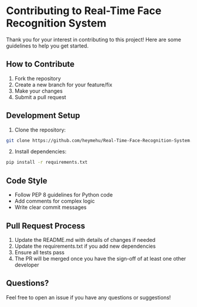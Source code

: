 # Contributing to Real-Time Face Recognition System

Thank you for your interest in contributing to this project! Here are some guidelines to help you get started.

## How to Contribute

1. Fork the repository
2. Create a new branch for your feature/fix
3. Make your changes
4. Submit a pull request

## Development Setup

1. Clone the repository:
```bash
git clone https://github.com/heymehu/Real-Time-Face-Recognition-System.git
```

2. Install dependencies:
```bash
pip install -r requirements.txt
```

## Code Style

- Follow PEP 8 guidelines for Python code
- Add comments for complex logic
- Write clear commit messages

## Pull Request Process

1. Update the README.md with details of changes if needed
2. Update the requirements.txt if you add new dependencies
3. Ensure all tests pass
4. The PR will be merged once you have the sign-off of at least one other developer

## Questions?

Feel free to open an issue if you have any questions or suggestions! 